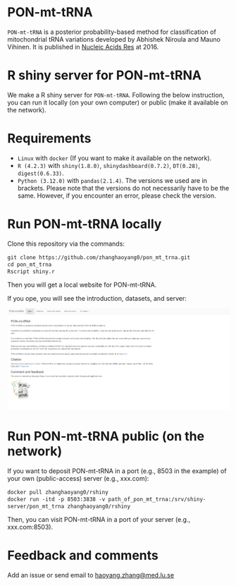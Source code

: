 
# PON-mt-tRNA
`PON-mt-tRNA` is a posterior probability-based method for classification of mitochondrial tRNA variations developed by Abhishek Niroula and Mauno Vihinen. It is published in  [Nucleic Acids Res](http://nar.oxfordjournals.org/content/early/2016/02/02/nar.gkw046.abstract) at 2016.


# R shiny server for PON-mt-tRNA
We make a R shiny server for `PON-mt-tRNA`. 
Following the below instruction, you can run it locally (on your own computer) or public (make it available on the network). 


# Requirements 
- `Linux` with `docker` (If you want to make it available on the network).
- `R (4.2.3)` with `shiny(1.8.0)`, `shinydashboard(0.7.2)`, `DT(0.28)`, `digest(0.6.33)`.
- `Python (3.12.0)` with `pandas(2.1.4)`.
The versions we used are in brackets. Please note that the versions do not necessarily have to be the same. However, if you encounter an error, please check the version.


# Run PON-mt-tRNA locally
Clone this repository via the commands:
```  
git clone https://github.com/zhanghaoyang0/pon_mt_trna.git
cd pon_mt_trna
Rscript shiny.r
```
Then you will get a local website for PON-mt-tRNA.

If you ope, you will see the introduction, datasets, and server: 

![show](www/show.gif)


# Run PON-mt-tRNA public (on the network)
If you want to deposit PON-mt-tRNA in a port (e.g., 8503 in the example) of your own (public-access) server (e.g., xxx.com): 
``` 
docker pull zhanghaoyang0/rshiny
docker run -itd -p 8503:3838 -v path_of_pon_mt_trna:/srv/shiny-server/pon_mt_trna zhanghaoyang0/rshiny
``` 
Then, you can visit PON-mt-tRNA in a port of your server (e.g., xxx.com:8503).


# Feedback and comments
Add an issue or send email to haoyang.zhang@med.lu.se